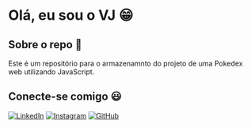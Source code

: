 # Olá, eu sou o VJ 😁 #
## Sobre o repo 👀 ##
Este é um repositório para o armazenamnto do projeto de uma Pokedex web utilizando JavaScript. 
## Conecte-se comigo 😃 ##
[![LinkedIn](https://img.shields.io/badge/LinkedIn-0077B5?style=for-the-badge&logo=linkedin&logoColor=white)](https://www.linkedin.com/in/valter-júnior-moreira-824616314)
[![Instagram](https://img.shields.io/badge/-Instagram-%23E4405F?style=for-the-badge&logo=instagram&logoColor=white)](https://www.instagram.com/dark_duck.vj/)
[![GitHub](https://img.shields.io/badge/GitHub-100000?style=for-the-badge&logo=github&logoColor=white)](https://github.com/DarkDuck-VJ)